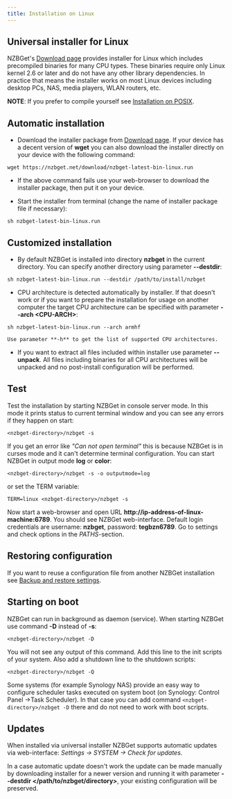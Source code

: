 ```yaml
---
title: Installation on Linux
---
```

## Universal installer for Linux
NZBGet's [Download page](download) provides installer for Linux which includes precompiled binaries for many CPU types. These binaries require only Linux kernel 2.6 or later and do not have any other library dependencies. In practice that means the installer works on most Linux devices including desktop PCs, NAS, media players, WLAN routers, etc.

**NOTE**: If you prefer to compile yourself see [Installation on POSIX](installation-on-posix).

## Automatic installation
- Download the installer package from [Download page](download).
If your device has a decent version of **wget** you can also download the installer directly on your device with the following command:
 ```
wget https://nzbget.net/download/nzbget-latest-bin-linux.run
 ```

- If the above command fails use your web-browser to download the installer package, then put it on your device.

- Start the installer from terminal (change the name of installer package file if necessary):
 ```
sh nzbget-latest-bin-linux.run
 ```

## Customized installation
- By default NZBGet is installed into directory **nzbget** in the current directory. You can specify another directory using parameter **-\-destdir**:
 ```
sh nzbget-latest-bin-linux.run --destdir /path/to/install/nzbget
 ```

- CPU architecture is detected automatically by installer. If that doesn't work or if you want to prepare the installation for usage on another computer the target CPU architecture can be specified with parameter **-\-arch \<CPU-ARCH>**:
 ```
sh nzbget-latest-bin-linux.run --arch armhf
 ```

    Use parameter **-h** to get the list of supported CPU architectures.
- If you want to extract all files included within installer use parameter **-\-unpack**. All files including binaries for all CPU architectures will be unpacked and no post-install configuration will be performed.

## Test
Test the installation by starting NZBGet in console server mode. In this mode it prints status to current terminal window and you can see any errors if they happen on start:

    <nzbget-directory>/nzbget -s

If you get an error like *"Can not open terminal"* this is because NZBGet is in curses mode and it can't determine terminal configuration. You can start NZBGet in output mode **log** or **color**:

    <nzbget-directory>/nzbget -s -o outputmode=log

or set the TERM variable:

    TERM=linux <nzbget-directory>/nzbget -s

Now start a web-browser and open URL **<nowiki>http://ip-address-of-linux-machine:6789</nowiki>**. You should see NZBGet web-interface. Default login credentials are username: **nzbget**, password: **tegbzn6789**. Go to settings and check options in the *PATHS*-section.

## Restoring configuration
If you want to reuse a configuration file from another NZBGet installation see [Backup and restore settings](backup-and-restore-settings).

## Starting on boot
NZBGet can run in background as daemon (service). When starting NZBGet use command **-D** instead of **-s**:

    <nzbget-directory>/nzbget -D

You will not see any output of this command.
Add this line to the init scripts of your system. Also add a shutdown line to the shutdown scripts:

    <nzbget-directory>/nzbget -Q

Some systems (for example Synology NAS) provide an easy way to configure scheduler tasks executed on system boot (on Synology: Control Panel ->Task Scheduler). In that case you can add command `<nzbget-directory>/nzbget -D` there and do not need to work with boot scripts.

## Updates ##
When installed via universal installer NZBGet supports automatic updates via web-interface: *Settings -> SYSTEM -> Check for updates*.

In a case automatic update doesn't work the update can be made manually by downloading installer for a newer version and running it with parameter **\-\-destdir \</path/to/nzbget/directory>**, your existing configuration will be preserved.